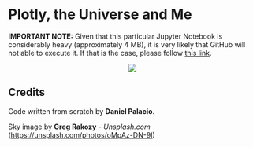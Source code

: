 # Plotly, the Universe and Me

**IMPORTANT NOTE:** Given that this particular Jupyter Notebook is considerably heavy (approximately 4 MB), it is very likely that GitHub will not able to execute it. If that is the case, please follow [this link](https://nbviewer.jupyter.org/github/palaciodaniel/plotly_the_universe_and_me/blob/main/plotly_the_universe_and_me.ipynb).

<p align="center"> 
<img src="https://images.unsplash.com/photo-1444703686981-a3abbc4d4fe3?ixid=MXwxMjA3fDB8MHxwaG90by1wYWdlfHx8fGVufDB8fHw%3D&ixlib=rb-1.2.1&auto=format&fit=crop&w=750&q=80">
</p>

## Credits

Code written from scratch by **Daniel Palacio**.

Sky image by **Greg Rakozy** - *Unsplash.com* (https://unsplash.com/photos/oMpAz-DN-9I)
